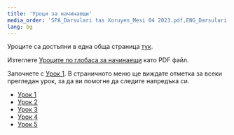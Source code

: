 ```yaml
---
title: 'Уроци за начинаещи'
media_order: 'SPA_Darsulari tas Xoruyen_Mesi 04 2023.pdf,ENG_Darsulari tas Xoruyen_Mesi 04 2023.pdf'
lang: bg
---
```


Уроците са достъпни в една обща страница [тук](./02.darsu.00.default.bul.md).

Изтеглете [Уроците по глобаса за начинаещи](https://xwexi.globasa.net/eng/darsu/ENG_Darsulari%20tas%20Xoruyen_Mesi%2008%202024.pdf) като PDF файл.

Започнете с [Урок&nbsp;1](./02.darsu.01.default.bul.md). В страничното меню ще виждате отметка за всеки прегледан урок, за да ви помогне да следите напредъка си.

* [Урок 1](./02.darsu.01.default.bul.md)
* [Урок 2](./02.darsu.02.default.bul.md)
* [Урок 3](./02.darsu.03.default.bul.md)
* [Урок 4](./02.darsu.04.default.bul.md)
* [Урок 5](./02.darsu.05.default.bul.md)
